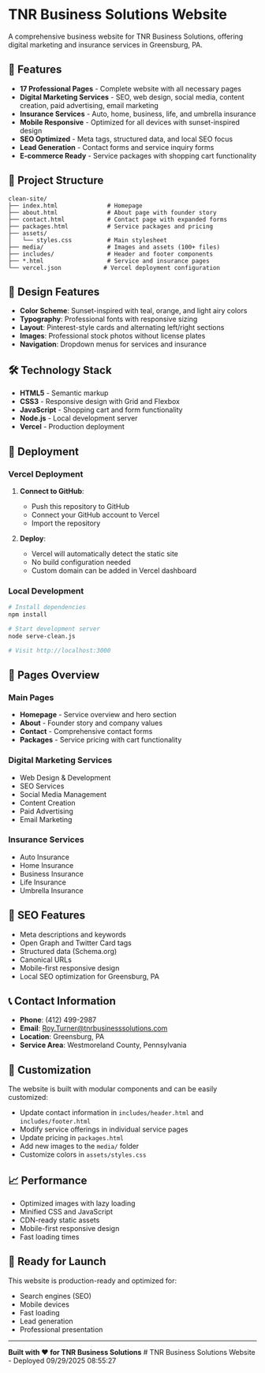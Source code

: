 # TNR Business Solutions Website

A comprehensive business website for TNR Business Solutions, offering digital marketing and insurance services in Greensburg, PA.

## 🚀 Features

- **17 Professional Pages** - Complete website with all necessary pages
- **Digital Marketing Services** - SEO, web design, social media, content creation, paid advertising, email marketing
- **Insurance Services** - Auto, home, business, life, and umbrella insurance
- **Mobile Responsive** - Optimized for all devices with sunset-inspired design
- **SEO Optimized** - Meta tags, structured data, and local SEO focus
- **Lead Generation** - Contact forms and service inquiry forms
- **E-commerce Ready** - Service packages with shopping cart functionality

## 📁 Project Structure

```
clean-site/
├── index.html              # Homepage
├── about.html              # About page with founder story
├── contact.html            # Contact page with expanded forms
├── packages.html           # Service packages and pricing
├── assets/
│   └── styles.css          # Main stylesheet
├── media/                  # Images and assets (100+ files)
├── includes/               # Header and footer components
├── *.html                  # Service and insurance pages
└── vercel.json            # Vercel deployment configuration
```

## 🎨 Design Features

- **Color Scheme**: Sunset-inspired with teal, orange, and light airy colors
- **Typography**: Professional fonts with responsive sizing
- **Layout**: Pinterest-style cards and alternating left/right sections
- **Images**: Professional stock photos without license plates
- **Navigation**: Dropdown menus for services and insurance

## 🛠️ Technology Stack

- **HTML5** - Semantic markup
- **CSS3** - Responsive design with Grid and Flexbox
- **JavaScript** - Shopping cart and form functionality
- **Node.js** - Local development server
- **Vercel** - Production deployment

## 🚀 Deployment

### Vercel Deployment

1. **Connect to GitHub**:
   - Push this repository to GitHub
   - Connect your GitHub account to Vercel
   - Import the repository

2. **Deploy**:
   - Vercel will automatically detect the static site
   - No build configuration needed
   - Custom domain can be added in Vercel dashboard

### Local Development

```bash
# Install dependencies
npm install

# Start development server
node serve-clean.js

# Visit http://localhost:3000
```

## 📱 Pages Overview

### Main Pages
- **Homepage** - Service overview and hero section
- **About** - Founder story and company values
- **Contact** - Comprehensive contact forms
- **Packages** - Service pricing with cart functionality

### Digital Marketing Services
- Web Design & Development
- SEO Services
- Social Media Management
- Content Creation
- Paid Advertising
- Email Marketing

### Insurance Services
- Auto Insurance
- Home Insurance
- Business Insurance
- Life Insurance
- Umbrella Insurance

## 🎯 SEO Features

- Meta descriptions and keywords
- Open Graph and Twitter Card tags
- Structured data (Schema.org)
- Canonical URLs
- Mobile-first responsive design
- Local SEO optimization for Greensburg, PA

## 📞 Contact Information

- **Phone**: (412) 499-2987
- **Email**: Roy.Turner@tnrbusinesssolutions.com
- **Location**: Greensburg, PA
- **Service Area**: Westmoreland County, Pennsylvania

## 🔧 Customization

The website is built with modular components and can be easily customized:

- Update contact information in `includes/header.html` and `includes/footer.html`
- Modify service offerings in individual service pages
- Update pricing in `packages.html`
- Add new images to the `media/` folder
- Customize colors in `assets/styles.css`

## 📈 Performance

- Optimized images with lazy loading
- Minified CSS and JavaScript
- CDN-ready static assets
- Mobile-first responsive design
- Fast loading times

## 🚀 Ready for Launch

This website is production-ready and optimized for:
- Search engines (SEO)
- Mobile devices
- Fast loading
- Lead generation
- Professional presentation

---

**Built with ❤️ for TNR Business Solutions**
#   T N R   B u s i n e s s   S o l u t i o n s   W e b s i t e   -   D e p l o y e d   0 9 / 2 9 / 2 0 2 5   0 8 : 5 5 : 2 7  
 